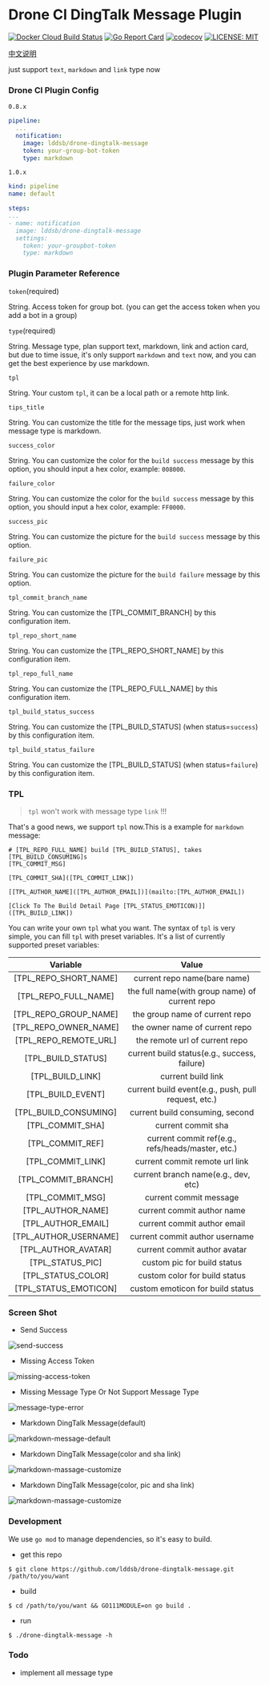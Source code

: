 # Drone CI DingTalk Message Plugin
[![Docker Cloud Build Status](https://img.shields.io/docker/cloud/build/lddsb/drone-dingtalk-message)](https://hub.docker.com/r/lddsb/drone-dingtalk-message) [![Go Report Card](https://goreportcard.com/badge/github.com/lddsb/drone-dingtalk-message)](https://goreportcard.com/report/github.com/lddsb/drone-dingtalk-message) [![codecov](https://codecov.io/gh/lddsb/drone-dingtalk-message/branch/master/graph/badge.svg)](https://codecov.io/gh/lddsb/drone-dingtalk-message) [![LICENSE: MIT](https://img.shields.io/github/license/lddsb/drone-dingtalk-message.svg?style=flat-square)](LICENSE)

[中文说明](README_ZH.md)

just support `text`, `markdown` and `link` type now
### Drone CI Plugin Config
`0.8.x`
```yaml
pipeline:
  ...
  notification:
    image: lddsb/drone-dingtalk-message
    token: your-group-bot-token
    type: markdown
```

`1.0.x`
```yaml
kind: pipeline
name: default

steps:
...
- name: notification
  image: lddsb/drone-dingtalk-message
  settings:
    token: your-groupbot-token
    type: markdown

```

### Plugin Parameter Reference
`token`(required)

String. Access token for group bot. (you can get the access token when you add a bot in a group)

`type`(required)

String. Message type, plan support text, markdown, link and action card, but due to time issue, it's only support `markdown` and `text` now, and you can get the best experience by use markdown.

`tpl`

String. Your custom `tpl`, it can be a local path or a remote http link.

`tips_title`

String. You can customize the title for the message tips, just work when message type is markdown.

`success_color`

String. You can customize the color for the `build success` message by this option, you should input a hex color, example: `008000`.

`failure_color`

String. You can customize the color for the `build success` message by this option, you should input a hex color, example: `FF0000`.

`success_pic`

String. You can customize the picture for the `build success` message by this option.

`failure_pic`

String. You can customize the picture for the `build failure` message by this option.

`tpl_commit_branch_name`

String. You can customize the [TPL_COMMIT_BRANCH] by this configuration item.

`tpl_repo_short_name`

String. You can customize the [TPL_REPO_SHORT_NAME] by this configuration item.

`tpl_repo_full_name`

String. You can customize the [TPL_REPO_FULL_NAME] by this configuration item.

`tpl_build_status_success`

String. You can customize the [TPL_BUILD_STATUS] (when status=`success`) by this configuration item.

`tpl_build_status_failure`

String. You can customize the [TPL_BUILD_STATUS] (when status=`failure`) by this configuration item.

### TPL
> `tpl` won't work with message type `link` !!!

That's a good news, we support `tpl` now.This is a example for `markdown` message:

	# [TPL_REPO_FULL_NAME] build [TPL_BUILD_STATUS], takes [TPL_BUILD_CONSUMING]s
	[TPL_COMMIT_MSG]

	[TPL_COMMIT_SHA]([TPL_COMMIT_LINK])

	[[TPL_AUTHOR_NAME]([TPL_AUTHOR_EMAIL])](mailto:[TPL_AUTHOR_EMAIL])

	[Click To The Build Detail Page [TPL_STATUS_EMOTICON)]]([TPL_BUILD_LINK])
You can write your own `tpl` what you want. The syntax of	`tpl` is very simple, you can fill `tpl` with preset variables. It's a list of currently supported preset variables:

|       Variable        |                        Value                        |
| :-------------------: | :-------------------------------------------------: |
| [TPL_REPO_SHORT_NAME] |            current repo name(bare name)             |
| [TPL_REPO_FULL_NAME]  |   the full name(with group name) of current repo    |
| [TPL_REPO_GROUP_NAME] |           the group name of current repo            |
| [TPL_REPO_OWNER_NAME] |           the owner name of current repo            |
| [TPL_REPO_REMOTE_URL] |           the remote url of current repo            |
|  [TPL_BUILD_STATUS]   |    current build status(e.g., success, failure)     |
|   [TPL_BUILD_LINK]    |                 current build link                  |
|   [TPL_BUILD_EVENT]   | current build event(e.g., push, pull request, etc.) |
|  [TPL_BUILD_CONSUMING]  |    current build consuming, second     |
|   [TPL_COMMIT_SHA]    |                 current commit sha                  |
|   [TPL_COMMIT_REF]    |  current commit ref(e.g., refs/heads/master, etc.)  |
|   [TPL_COMMIT_LINK]   |           current commit remote url link            |
|  [TPL_COMMIT_BRANCH]  |         current branch name(e.g., dev, etc)         |
|   [TPL_COMMIT_MSG]    |               current commit message                |
|   [TPL_AUTHOR_NAME]   |             current commit author name              |
|  [TPL_AUTHOR_EMAIL]   |             current commit author email             |
| [TPL_AUTHOR_USERNAME] |           current commit author username            |
|  [TPL_AUTHOR_AVATAR]  |            current commit author avatar             |
|   [TPL_STATUS_PIC]    |             custom pic for build status             |
|  [TPL_STATUS_COLOR]   |            custom color for build status            |
| [TPL_STATUS_EMOTICON] |          custom emoticon for build status           |



### Screen Shot
- Send Success

![send-success](https://i.imgur.com/cECppkW.jpg)

- Missing Access Token

![missing-access-token](https://i.imgur.com/Su7iiyw.jpg)

- Missing Message Type Or Not Support Message Type

![message-type-error](https://i.imgur.com/qtJ4DsA.jpg)

- Markdown DingTalk Message(default)

![markdown-message-default](https://i.imgur.com/Bl7cT1y.jpg)

- Markdown DingTalk Message(color and sha link)

![markdown-massage-customize](https://i.imgur.com/pzdFzIw.jpg)

- Markdown DingTalk Message(color, pic and sha link)

![markdown-massage-customize](https://i.imgur.com/xFrCTZp.jpg)


### Development
We use `go mod` to manage dependencies, so it's easy to build.

- get this repo
```shell
$ git clone https://github.com/lddsb/drone-dingtalk-message.git /path/to/you/want
```
- build
```shell
$ cd /path/to/you/want && GO111MODULE=on go build .
```
- run
```shell
$ ./drone-dingtalk-message -h
```

### Todo
- implement all message type

